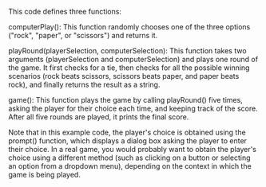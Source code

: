 This code defines three functions:

computerPlay(): This function randomly chooses one of the three options ("rock", "paper", or "scissors") and returns it.

playRound(playerSelection, computerSelection): This function takes two arguments (playerSelection and computerSelection) and plays one round of the game. It first checks for a tie, then checks for all the possible winning scenarios (rock beats scissors, scissors beats paper, and paper beats rock), and finally returns the result as a string.

game(): This function plays the game by calling playRound() five times, asking the player for their choice each time, and keeping track of the score. After all five rounds are played, it prints the final score.

Note that in this example code, the player's choice is obtained using the prompt() function, which displays a dialog box asking the player to enter their choice. In a real game, you would probably want to obtain the player's choice using a different method (such as clicking on a button or selecting an option from a dropdown menu), depending on the context in which the game is being played.